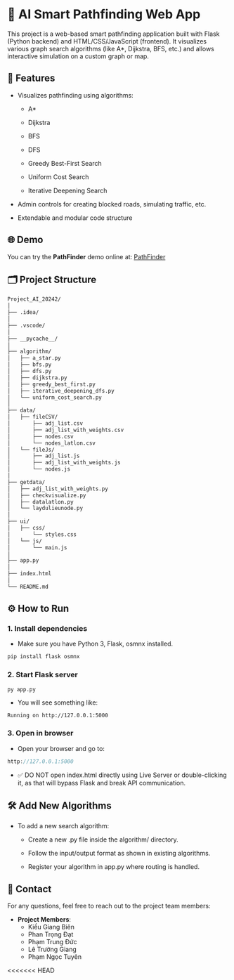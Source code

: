 # 🧠 AI Smart Pathfinding Web App
This project is a web-based smart pathfinding application built with Flask (Python backend) and HTML/CSS/JavaScript (frontend). It visualizes various graph search algorithms (like A*, Dijkstra, BFS, etc.) and allows interactive simulation on a custom graph or map.

## 🚀 Features
- Visualizes pathfinding using algorithms:

  - A*

  - Dijkstra

  - BFS
    
  - DFS

  - Greedy Best-First Search

  - Uniform Cost Search

  - Iterative Deepening Search

- Admin controls for creating blocked roads, simulating traffic, etc.

- Extendable and modular code structure

## 🌐 Demo

You can try the **PathFinder** demo online at: [PathFinder](https://bienkieu1411.github.io/Project_AI_20242/)  

## 🗂️ Project Structure

```bash
Project_AI_20242/
│
├── .idea/
│
├── .vscode/
│
├── __pycache__/
│
├── algorithm/                 
│   ├── a_star.py
│   ├── bfs.py
│   ├── dfs.py
│   ├── dijkstra.py
│   ├── greedy_best_first.py
│   ├── iterative_deepening_dfs.py
│   └── uniform_cost_search.py
│
├── data/
│   ├── fileCSV/
│       ├── adj_list.csv
│       ├── adj_list_with_weights.csv
│       ├── nodes.csv
│       └── nodes_latlon.csv
│   └── fileJs/
│       ├── adj_list.js
│       ├── adj_list_with_weights.js      
│       └── nodes.js
│
├── getdata/
│   ├── adj_list_with_weights.py
│   ├── checkvisualize.py
│   ├── datalatlon.py
│   └── laydulieunode.py
│
├── ui/
│   ├── css/
│       └── styles.css
│   └── js/
│       └── main.js
│
├── app.py
│
├── index.html
│
└── README.md
```

## ⚙️ How to Run
### 1. Install dependencies
- Make sure you have Python 3, Flask, osmnx installed.

```bash
pip install flask osmnx
```

### 2. Start Flask server

```bash
py app.py
```

- You will see something like:

```nginx
Running on http://127.0.0.1:5000
```
### 3. Open in browser
- Open your browser and go to:

```cpp
http://127.0.0.1:5000
```

- ✅ DO NOT open index.html directly using Live Server or double-clicking it, as that will bypass Flask and break API communication.

## 🛠️ Add New Algorithms
- To add a new search algorithm:

  - Create a new .py file inside the algorithm/ directory.

  - Follow the input/output format as shown in existing algorithms.

  - Register your algorithm in app.py where routing is handled.

## 📧 Contact

For any questions, feel free to reach out to the project team members:

- **Project Members**:
  - Kiều Giang Biên
  - Phan Trọng Đạt
  - Phạm Trung Đức
  - Lê Trường Giang
  - Phạm Ngọc Tuyên

<<<<<<< HEAD